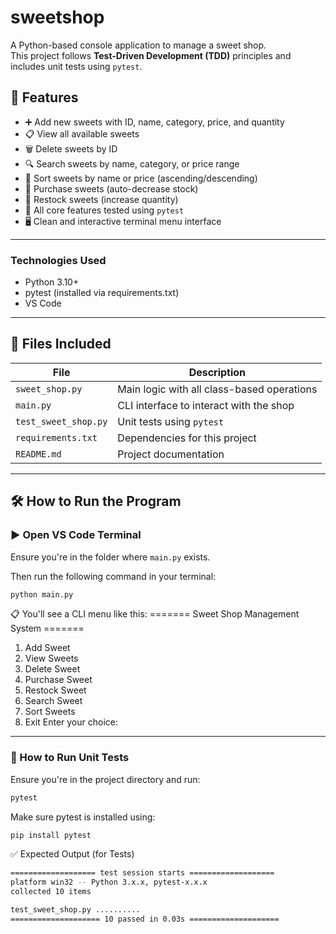 # sweetshop
 
A Python-based console application to manage a sweet shop.  
This project follows **Test-Driven Development (TDD)** principles and includes unit tests using `pytest`.

## 🚀 Features

- ➕ Add new sweets with ID, name, category, price, and quantity
- 📋 View all available sweets
- 🗑️ Delete sweets by ID
- 🔍 Search sweets by name, category, or price range
- 🧮 Sort sweets by name or price (ascending/descending)
- 🛒 Purchase sweets (auto-decrease stock)
- 🔁 Restock sweets (increase quantity)
- 🧪 All core features tested using `pytest`
- 🖥️ Clean and interactive terminal menu interface

---
### Technologies Used
- Python 3.10+
- pytest (installed via requirements.txt)
- VS Code

---

## 📁 Files Included

| File              | Description                                |
|-------------------|--------------------------------------------|
| `sweet_shop.py`   | Main logic with all class-based operations |
| `main.py`         | CLI interface to interact with the shop    |
| `test_sweet_shop.py` | Unit tests using `pytest`               |
| `requirements.txt`| Dependencies for this project              |
| `README.md`       | Project documentation                      |

---

## 🛠️ How to Run the Program

### ▶️ Open VS Code Terminal

Ensure you're in the folder where `main.py` exists.

Then run the following command in your terminal:

```bash
python main.py
```

📋 You'll see a CLI menu like this:
======= Sweet Shop Management System =======
1. Add Sweet
2. View Sweets
3. Delete Sweet
4. Purchase Sweet
5. Restock Sweet
6. Search Sweet
7. Sort Sweets
0. Exit
Enter your choice:

---
### 🧪 How to Run Unit Tests
Ensure you're in the project directory and run:
```bash
pytest
```

Make sure pytest is installed using:
```bash
pip install pytest
```

✅ Expected Output (for Tests)
```bash
=================== test session starts ===================
platform win32 -- Python 3.x.x, pytest-x.x.x
collected 10 items

test_sweet_shop.py ..........
==================== 10 passed in 0.03s ====================
```
